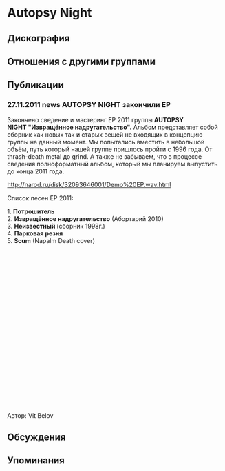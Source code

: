 # Аutopsy Night



## Дискография


## Отношения с другими группами


## Публикации

### 27.11.2011 news AUTOPSY NIGHT закончили EP

<P>Закончено сведение и мастеринг EP 2011 группы<STRONG> AUTOPSY NIGHT&nbsp;"Извращённое надругательство".</STRONG> Альбом представляет собой сборник как новых так и старых вещей не входящих в концепцию группы на данный момент. Мы попытались вместить в небольшой объём, путь который нашей группе пришлось пройти с 1996 года. От thrash-death metal до grind. А также не забываем, что в процессе сведения полноформатный альбом, который мы планируем выпустить до конца 2011 года.</P>
<P><A href="http://narod.ru/disk/32093646001/Demo%20EP.wav.html">http://narod.ru/disk/32093646001/Demo%20EP.wav.html</A></P>
<P>Список песен ЕР 2011:</P>
<P>1. <STRONG>Потрошитель<BR></STRONG>2. <STRONG>Извращённое надругательство</STRONG> (Абортарий 2010)<BR>3. <STRONG>Неизвестный </STRONG>(сборник 1998г.)<BR>4. <STRONG>Парковая резня</STRONG><BR>5. <STRONG>Scum</STRONG> (Napalm Death cover)</P>
<P>
<CENTER>
<OBJECT style="WIDTH: 640px; HEIGHT: 390px"><PARAM NAME="movie" VALUE="http://www.youtube.com/v/UUA9cYnTxdI?version=3&feature=player_detailpage"><PARAM NAME="allowFullScreen" VALUE="true"><PARAM NAME="allowScriptAccess" VALUE="always">
<embed src="http://www.youtube.com/v/UUA9cYnTxdI?version=3&feature=player_detailpage" type="application/x-shockwave-flash" allowfullscreen="true" allowScriptAccess="always" width="640" height="360"></OBJECT>
<P></P></CENTER>
Автор: Vit Belov


## Обсуждения


## Упоминания

